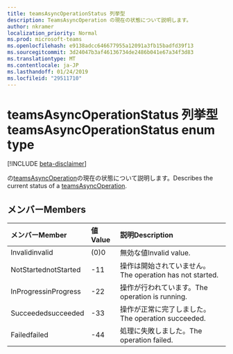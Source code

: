 ```yaml
---
title: teamsAsyncOperationStatus 列挙型
description: TeamsAsyncOperation の現在の状態について説明します。
author: nkramer
localization_priority: Normal
ms.prod: microsoft-teams
ms.openlocfilehash: e9138adcc646677955a12091a3fb15badfd39f13
ms.sourcegitcommit: 3d24047b3af46136734de2486b041e67a34f3d83
ms.translationtype: MT
ms.contentlocale: ja-JP
ms.lasthandoff: 01/24/2019
ms.locfileid: "29511710"
---
```

# <a name="teamsasyncoperationstatus-enum-type"></a><span data-ttu-id="3c7c4-103">teamsAsyncOperationStatus 列挙型</span><span class="sxs-lookup"><span data-stu-id="3c7c4-103">teamsAsyncOperationStatus enum type</span></span>

[!INCLUDE [beta-disclaimer](../../includes/beta-disclaimer.md)]

<span data-ttu-id="3c7c4-104">の[teamsAsyncOperation](teamsasyncoperation.md)の現在の状態について説明します。</span><span class="sxs-lookup"><span data-stu-id="3c7c4-104">Describes the current status of a [teamsAsyncOperation](teamsasyncoperation.md).</span></span>

## <a name="members"></a><span data-ttu-id="3c7c4-105">メンバー</span><span class="sxs-lookup"><span data-stu-id="3c7c4-105">Members</span></span>

| <span data-ttu-id="3c7c4-106">メンバー</span><span class="sxs-lookup"><span data-stu-id="3c7c4-106">Member</span></span> | <span data-ttu-id="3c7c4-107">値</span><span class="sxs-lookup"><span data-stu-id="3c7c4-107">Value</span></span>| <span data-ttu-id="3c7c4-108">説明</span><span class="sxs-lookup"><span data-stu-id="3c7c4-108">Description</span></span> |
|:---------------|:--------|:----------|
|<span data-ttu-id="3c7c4-109">Invalid</span><span class="sxs-lookup"><span data-stu-id="3c7c4-109">invalid</span></span>|<span data-ttu-id="3c7c4-110">(0)</span><span class="sxs-lookup"><span data-stu-id="3c7c4-110">0</span></span>|<span data-ttu-id="3c7c4-111">無効な値</span><span class="sxs-lookup"><span data-stu-id="3c7c4-111">Invalid value.</span></span>|
|<span data-ttu-id="3c7c4-112">NotStarted</span><span class="sxs-lookup"><span data-stu-id="3c7c4-112">notStarted</span></span>|<span data-ttu-id="3c7c4-113">-1</span><span class="sxs-lookup"><span data-stu-id="3c7c4-113">1</span></span>|<span data-ttu-id="3c7c4-114">操作は開始されていません。</span><span class="sxs-lookup"><span data-stu-id="3c7c4-114">The operation has not started.</span></span>|
|<span data-ttu-id="3c7c4-115">InProgress</span><span class="sxs-lookup"><span data-stu-id="3c7c4-115">inProgress</span></span>|<span data-ttu-id="3c7c4-116">-2</span><span class="sxs-lookup"><span data-stu-id="3c7c4-116">2</span></span>|<span data-ttu-id="3c7c4-117">操作が行われています。</span><span class="sxs-lookup"><span data-stu-id="3c7c4-117">The operation is running.</span></span>|
|<span data-ttu-id="3c7c4-118">Succeeded</span><span class="sxs-lookup"><span data-stu-id="3c7c4-118">succeeded</span></span>|<span data-ttu-id="3c7c4-119">-3</span><span class="sxs-lookup"><span data-stu-id="3c7c4-119">3</span></span>|<span data-ttu-id="3c7c4-120">操作が正常に完了しました。</span><span class="sxs-lookup"><span data-stu-id="3c7c4-120">The operation succeeded.</span></span>|
|<span data-ttu-id="3c7c4-121">Failed</span><span class="sxs-lookup"><span data-stu-id="3c7c4-121">failed</span></span>|<span data-ttu-id="3c7c4-122">-4</span><span class="sxs-lookup"><span data-stu-id="3c7c4-122">4</span></span>|<span data-ttu-id="3c7c4-123">処理に失敗しました。</span><span class="sxs-lookup"><span data-stu-id="3c7c4-123">The operation failed.</span></span>|
<!--
{
  "type": "#page.annotation",
  "suppressions": [
    "Error: /api-reference/beta/resources/teamsasyncoperationstatus.md:\r\n      Exception processing links.\r\n    System.ArgumentException: Link Definition was null. Link text: !INCLUDE [beta-disclaimer](../../includes/beta-disclaimer.md)\r\n      at ApiDoctor.Validation.DocFile.get_LinkDestinations()\r\n      at ApiDoctor.Validation.DocSet.ValidateLinks(Boolean includeWarnings, String[] relativePathForFiles, IssueLogger issues, Boolean requireFilenameCaseMatch, Boolean printOrphanedFiles)"
  ]
}
-->
